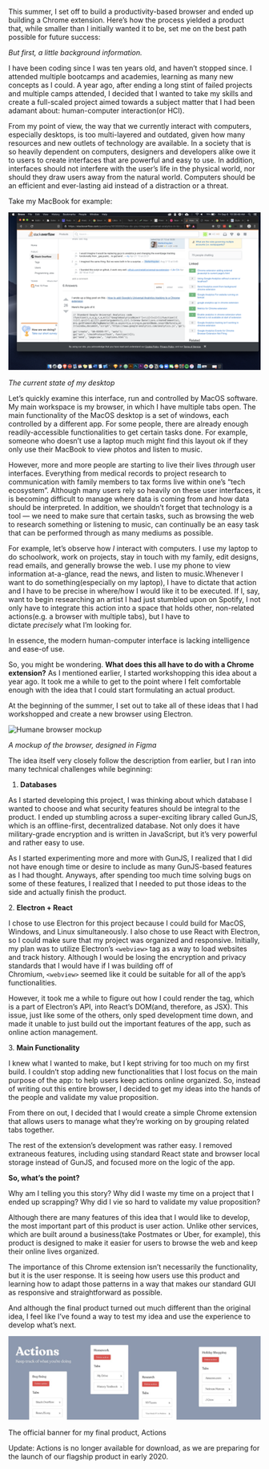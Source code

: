 This summer, I set off to build a productivity-based browser and ended up building a Chrome extension. Here’s how the process yielded a product that, while smaller than I initially wanted it to be, set me on the best path possible for future success:

_But first, a little background information._

I have been coding since I was ten years old, and haven’t stopped since. I attended multiple bootcamps and academies, learning as many new concepts as I could. A year ago, after ending a long stint of failed projects and multiple camps attended, I decided that I wanted to take my skills and create a full-scaled project aimed towards a subject matter that I had been adamant about: human-computer interaction(or HCI).

From my point of view, the way that we currently interact with computers, especially desktops, is too multi-layered and outdated, given how many resources and new outlets of technology are available. In a society that is so heavily dependent on computers, designers and developers alike owe it to users to create interfaces that are powerful and easy to use. In addition, interfaces should not interfere with the user’s life in the physical world, nor should they draw users away from the natural world. Computers should be an efficient and ever-lasting aid instead of a distraction or a threat.

Take my MacBook for example:

![The current state of my desktop](Media/MyOldDesktopScreenshot.png)

*The current state of my desktop*

Let’s quickly examine this interface, run and controlled by MacOS software. My main workspace is my browser, in which I have multiple tabs open. The main functionality of the MacOS desktop is a set of windows, each controlled by a different app. For some people, there are already enough readily-accessible functionalities to get certain tasks done. For example, someone who doesn’t use a laptop much might find this layout ok if they only use their MacBook to view photos and listen to music.

However, more and more people are starting to live their lives _through_ user interfaces. Everything from medical records to project research to communication with family members to tax forms live within one’s “tech ecosystem”. Although many users rely so heavily on these user interfaces, it is becoming difficult to manage where data is coming from and how data should be interpreted. In addition, we shouldn’t forget that technology is a tool — we need to make sure that certain tasks, such as browsing the web to research something or listening to music, can continually be an easy task that can be performed through as many mediums as possible.

For example, let’s observe how _I_ interact with computers. I use my laptop to do schoolwork, work on projects, stay in touch with my family, edit designs, read emails, and generally browse the web. I use my phone to view information at-a-glance, read the news, and listen to music.Whenever I want to do something(especially on my laptop), I have to dictate that action and I have to be precise in where/how I would like it to be executed. If I, say, want to begin researching an artist I had just stumbled upon on Spotify, I not only have to integrate this action into a space that holds other, non-related actions(e.g. a browser with multiple tabs), but I have to dictate _precisely_ what I’m looking for.

In essence, the modern human-computer interface is lacking intelligence and ease-of use.

So, you might be wondering. **What does this all have to do with a Chrome extension?** As I mentioned earlier, I started workshopping this idea about a year ago. It took me a while to get to the point where I felt comfortable enough with the idea that I could start formulating an actual product.

At the beginning of the summer, I set out to take all of these ideas that I had workshopped and create a new browser using Electron.

![Humane browser mockup](HumaneBrowserMockup.png)

*A mockup of the browser, designed in Figma*

The idea itself very closely follow the description from earlier, but I ran into many technical challenges while beginning:

1.  **Databases**

As I started developing this project, I was thinking about which database I wanted to choose and what security features should be integral to the product. I ended up stumbling across a super-exciting library called GunJS, which is an offline-first, decentralized database. Not only does it have military-grade encryption and is written in JavaScript, but it’s very powerful and rather easy to use.

As I started experimenting more and more with GunJS, I realized that I did not have enough time or desire to include as many GunJS-based features as I had thought. Anyways, after spending too much time solving bugs on some of these features, I realized that I needed to put those ideas to the side and actually finish the product.

2. **Electron + React**

I chose to use Electron for this project because I could build for MacOS, Windows, and Linux simultaneously. I also chose to use React with Electron, so I could make sure that my project was organized and responsive. Initially, my plan was to utilize Electron’s `<webview>` tag as a way to load websites and track history. Although I would be losing the encryption and privacy standards that I would have if I was building off of Chromium, `<webview>` seemed like it could be suitable for all of the app’s functionalities.

However, it took me a while to figure out how I could render the tag, which is a part of Electron’s API, into React’s DOM(and, therefore, as JSX). This issue, just like some of the others, only sped development time down, and made it unable to just build out the important features of the app, such as online action management.

3. **Main Functionality**

I knew what I wanted to make, but I kept striving for too much on my first build. I couldn’t stop adding new functionalities that I lost focus on the main purpose of the app: to help users keep actions online organized. So, instead of writing out this entire browser, I decided to get my ideas into the hands of the people and validate my value proposition.

From there on out, I decided that I would create a simple Chrome extension that allows users to manage what they’re working on by grouping related tabs together.

The rest of the extension’s development was rather easy. I removed extraneous features, including using standard React state and browser local storage instead of GunJS, and focused more on the logic of the app.

**So, what’s the point?**

Why am I telling you this story? Why did I waste my time on a project that I ended up scrapping? Why did I vie so hard to validate my value proposition?

Although there are many features of this idea that I would like to develop, the most important part of this product is user action. Unlike other services, which are built around a business(take Postmates or Uber, for example), this product is designed to make it easier for users to browse the web and keep their online lives organized.

The importance of this Chrome extension isn’t necessarily the functionality, but it is the user response. It is seeing how users use this product and learning how to adapt those patterns in a way that makes our standard GUI as responsive and straightforward as possible.

And although the final product turned out much different than the original idea, I feel like I’ve found a way to test my idea and use the experience to develop what’s next.

![Actions Chrome extension banner](Media/ActionsChromeExtBanner.jpeg)

The official banner for my final product, Actions

Update: Actions is no longer available for download, as we are preparing for the launch of our flagship product in early 2020.